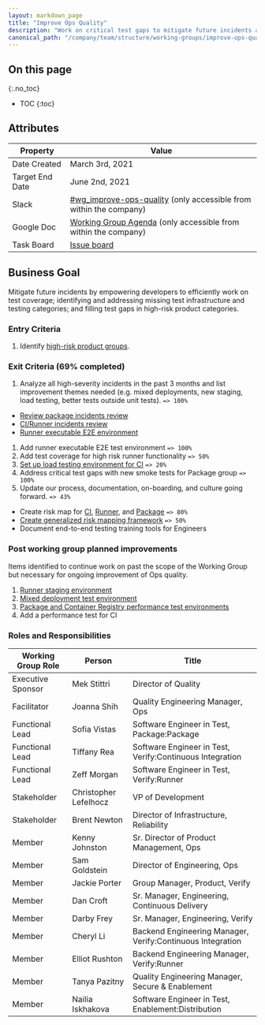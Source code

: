 ```yaml
---
layout: markdown_page
title: "Improve Ops Quality"
description: "Work on critical test gaps to mitigate future incidents and empower developers to efficiently work on test coverage"
canonical_path: "/company/team/structure/working-groups/improve-ops-quality/"
---
```


## On this page
{:.no_toc}

- TOC
{:toc}

## Attributes

| Property        | Value           |
|-----------------|-----------------|
| Date Created    | March 3rd, 2021 |
| Target End Date | June 2nd, 2021  |
| Slack           | [#wg_improve-ops-quality](https://join.slack.com/share/zt-mvpz7iqd-JHTWucxR3YiCayWM~A25Vg) (only accessible from within the company) |
| Google Doc      | [Working Group Agenda](https://docs.google.com/document/d/11iNJ9-KslGfDr6NtVeimLNSa1kWK_2k4uc2wxS4Baw4/edit) (only accessible from within the company) |
| Task Board      | [Issue board](https://gitlab.com/groups/gitlab-org/-/boards/2448760) |

## Business Goal

Mitigate future incidents by empowering developers to efficiently work on test coverage; identifying and addressing missing test infrastructure and testing categories; and filling test gaps in high-risk product categories.

### Entry Criteria

1. Identify [high-risk product groups](https://gitlab.com/gitlab-com/www-gitlab-com/-/merge_requests/76328).

### Exit Criteria (69% completed)

1. Analyze all high-severity incidents in the past 3 months and list improvement themes needed (e.g. mixed deployments, new staging, load testing, better tests outside unit tests). `=> 100%`
  * [Review package incidents review](https://gitlab.com/gitlab-org/gitlab/-/issues/323340)
  * [CI/Runner incidents review](https://gitlab.com/gitlab-org/gitlab/-/issues/324364)
  * [Runner executable E2E environment](https://gitlab.com/gitlab-org/ci-cd/tests/runner-incept)
1. Add runner executable E2E test environment `=> 100%`
1. Add test coverage for high risk runner functionality `=> 50%`
1. [Set up load testing environment for CI](https://gitlab.com/gitlab-org/quality/team-tasks/-/issues/832) `=> 20%`
1. Address critical test gaps with new smoke tests for Package group `=> 100%`
1. Update our process, documentation, on-boarding, and culture going forward. `=> 43%`
  * Create risk map for [CI](https://about.gitlab.com/handbook/engineering/development/ops/verify/continuous-integration/risk-map/), [Runner](https://about.gitlab.com/handbook/engineering/development/ops/verify/runner/risk-map/), and [Package](https://gitlab-org.gitlab.io/ci-cd/package-stage/risk-mapping/) `=> 80%`
  * [Create generalized risk mapping framework](https://gitlab.com/gitlab-org/quality/team-tasks/-/issues/879) `=> 50%`
  * Document end-to-end testing training tools for Engineers

### Post working group planned improvements
Items identified to continue work on past the scope of the Working Group but necessary for ongoing improvement of Ops quality.

1. [Runner staging environment](https://gitlab.com/gitlab-org/gitlab-runner/-/issues/27684)
1. [Mixed deployment test environment](https://gitlab.com/gitlab-org/quality/team-tasks/-/issues/888)
1. [Package and Container Registry performance test environments](https://gitlab.com/gitlab-org/gitlab/-/issues/328209)
1. Add a performance test for CI

### Roles and Responsibilities

| Working Group Role    | Person                | Title                          |
|-----------------------|-----------------------|--------------------------------|
| Executive Sponsor     | Mek Stittri           | Director of Quality            |
| Facilitator           | Joanna Shih           | Quality Engineering Manager, Ops |
| Functional Lead       | Sofia Vistas          | Software Engineer in Test, Package:Package |
| Functional Lead       | Tiffany Rea           | Software Engineer in Test, Verify:Continuous Integration |
| Functional Lead       | Zeff Morgan           | Software Engineer in Test, Verify:Runner |
| Stakeholder           | Christopher Lefelhocz | VP of Development              |
| Stakeholder           | Brent Newton          | Director of Infrastructure, Reliability |
| Member                | Kenny Johnston        | Sr. Director of Product Management, Ops |
| Member                | Sam Goldstein         | Director of Engineering, Ops   |
| Member                | Jackie Porter         | Group Manager, Product, Verify   |
| Member                | Dan Croft             | Sr. Manager, Engineering, Continuous Delivery |
| Member                | Darby Frey            | Sr. Manager, Engineering, Verify |
| Member                | Cheryl Li             | Backend Engineering Manager, Verify:Continuous Integration |
| Member                | Elliot Rushton        | Backend Engineering Manager, Verify:Runner |
| Member                | Tanya Pazitny         | Quality Engineering Manager, Secure & Enablement |
| Member                | Nailia Iskhakova      | Software Engineer in Test, Enablement:Distribution |
